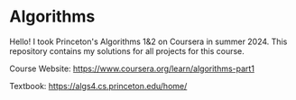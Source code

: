 # Algorithms
Hello! I took Princeton's Algorithms 1&2 on Coursera in summer 2024. This repository contains my solutions for all projects for this course.

Course Website: https://www.coursera.org/learn/algorithms-part1

Textbook: https://algs4.cs.princeton.edu/home/

